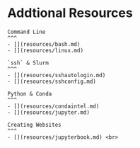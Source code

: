 # **Addtional Resources**

````{card} 
Command Line
^^^
- [](resources/bash.md) 
- [](resources/linux.md) 
````

```{card}
`ssh` & Slurm
^^^
- [](resources/sshautologin.md)
- [](resources/sshconfig.md)
```

```{card}
Python & Conda
^^^
- [](resources/condaintel.md)
- [](resources/jupyter.md)
```

```{card}
Creating Websites
^^^
- [](resources/jupyterbook.md) <br>
```